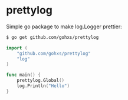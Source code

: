prettylog
============

Simple go package to make log.Logger prettier:

```bash
$ go get github.com/gohxs/prettylog
```

```go
import (
	"github.com/gohxs/prettylog"
	"log"
)

func main() {
	prettylog.Global()
	log.Println("Hello")
}
```
